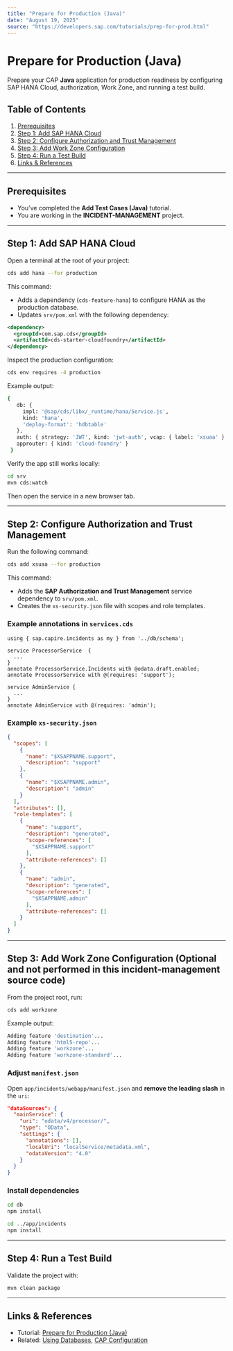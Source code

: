 ```yaml
---
title: "Prepare for Production (Java)"
date: "August 19, 2025"
source: "https://developers.sap.com/tutorials/prep-for-prod.html"
---
```


# Prepare for Production (Java)

Prepare your CAP **Java** application for production readiness by configuring SAP HANA Cloud, authorization, Work Zone, and running a test build.

## Table of Contents

1. [Prerequisites](#prerequisites)  
2. [Step 1: Add SAP HANA Cloud](#step-1-add-sap-hana-cloud)  
3. [Step 2: Configure Authorization and Trust Management](#step-2-configure-authorization-and-trust-management)  
4. [Step 3: Add Work Zone Configuration](#step-3-add-work-zone-configuration)  
5. [Step 4: Run a Test Build](#step-4-run-a-test-build)  
6. [Links & References](#links--references)  

---

## Prerequisites

- You’ve completed the **Add Test Cases (Java)** tutorial.  
- You are working in the **INCIDENT-MANAGEMENT** project.  

---

## Step 1: Add SAP HANA Cloud

Open a terminal at the root of your project:

```bash
cds add hana --for production
```

This command:  
- Adds a dependency (`cds-feature-hana`) to configure HANA as the production database.  
- Updates `srv/pom.xml` with the following dependency:  

```xml
<dependency>
  <groupId>com.sap.cds</groupId>
  <artifactId>cds-starter-cloudfoundry</artifactId>
</dependency>
```

Inspect the production configuration:

```bash
cds env requires -4 production
```

Example output:

```bash
{
   db: {
     impl: '@sap/cds/libx/_runtime/hana/Service.js',
     kind: 'hana',
     'deploy-format': 'hdbtable'
   },
   auth: { strategy: 'JWT', kind: 'jwt-auth', vcap: { label: 'xsuaa' } },
   approuter: { kind: 'cloud-foundry' }
 }
```

Verify the app still works locally:

```bash
cd srv
mvn cds:watch
```

Then open the service in a new browser tab.

---

## Step 2: Configure Authorization and Trust Management

Run the following command:

```bash
cds add xsuaa --for production
```

This command:  
- Adds the **SAP Authorization and Trust Management** service dependency to `srv/pom.xml`.  
- Creates the `xs-security.json` file with scopes and role templates.

### Example annotations in `services.cds`

```cds
using { sap.capire.incidents as my } from '../db/schema';

service ProcessorService  {
  ...
}
annotate ProcessorService.Incidents with @odata.draft.enabled; 
annotate ProcessorService with @(requires: 'support');

service AdminService {
  ...
}
annotate AdminService with @(requires: 'admin');
```

### Example `xs-security.json`

```json
{
  "scopes": [
    {
      "name": "$XSAPPNAME.support",
      "description": "support"
    },
    {
      "name": "$XSAPPNAME.admin",
      "description": "admin"
    }
  ],
  "attributes": [],
  "role-templates": [
    {
      "name": "support",
      "description": "generated",
      "scope-references": [
        "$XSAPPNAME.support"
      ],
      "attribute-references": []
    },
    {
      "name": "admin",
      "description": "generated",
      "scope-references": [
        "$XSAPPNAME.admin"
      ],
      "attribute-references": []
    }
  ]
}
```

---

## Step 3: Add Work Zone Configuration (Optional and not performed in this incident-management source code)

From the project root, run:

```bash
cds add workzone
```

Example output:

```bash
Adding feature 'destination'...
Adding feature 'html5-repo'...
Adding feature 'workzone'...
Adding feature 'workzone-standard'...
```

### Adjust `manifest.json`

Open `app/incidents/webapp/manifest.json` and **remove the leading slash** in the `uri`:

```json
"dataSources": {
  "mainService": {
    "uri": "odata/v4/processor/",
    "type": "OData",
    "settings": {
      "annotations": [],
      "localUri": "localService/metadata.xml",
      "odataVersion": "4.0"
    }
  }
}
```

### Install dependencies

```bash
cd db
npm install

cd ../app/incidents
npm install
```

---

## Step 4: Run a Test Build

Validate the project with:

```bash
mvn clean package
```

---

## Links & References

- Tutorial: [Prepare for Production (Java)](https://developers.sap.com/tutorials/prep-for-prod.html)  
- Related: [Using Databases](https://cap.cloud.sap/docs/guides/databases), [CAP Configuration](https://cap.cloud.sap/docs/advanced/profiles)  
